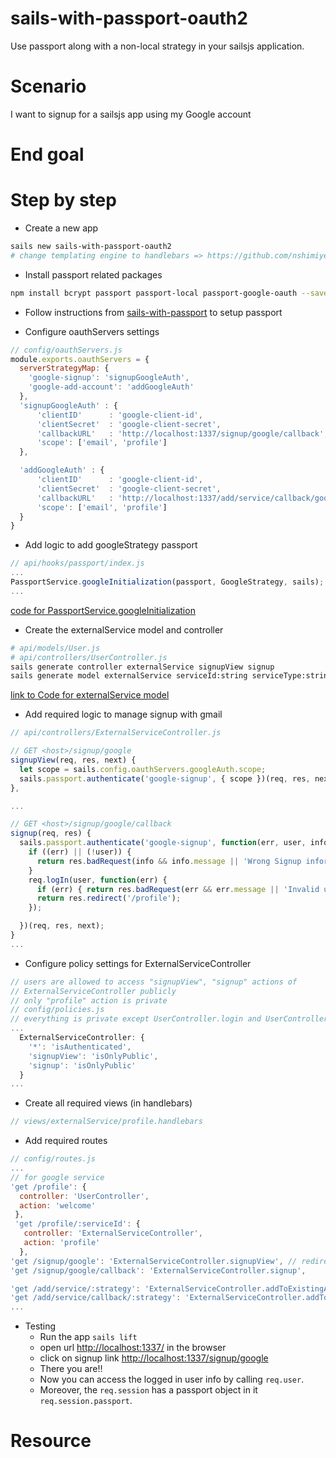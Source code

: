 <!--
@Author: mars
@Date:   2016-12-08T03:30:09-05:00
@Last modified by:   mars
@Last modified time: 2016-12-09T12:15:15-05:00
-->

# sails-with-passport-oauth2
Use passport along with a non-local strategy in your sailsjs application.

# Scenario
I want to signup for a sailsjs app using my Google account

# End goal
<!-- a screenshot will be better -->

# Step by step

* Create a new app
```sh
sails new sails-with-passport-oauth2
# change templating engine to handlebars => https://github.com/nshimiye/sailsjs-handlebars-app/blob/master/README.md
```

* Install passport related packages
```sh
npm install bcrypt passport passport-local passport-google-oauth --save
```

* Follow instructions from [sails-with-passport](https://github.com/nshimiye/sails-with-passport-oauth2) to setup passport

* Configure oauthServers settings
```javascript
// config/oauthServers.js
module.exports.oauthServers = {
  serverStrategyMap: {
    'google-signup': 'signupGoogleAuth',
    'google-add-account': 'addGoogleAuth'
  },
  'signupGoogleAuth' : {
      'clientID'      : 'google-client-id',
      'clientSecret'  : 'google-client-secret',
      'callbackURL'   : 'http://localhost:1337/signup/google/callback',
      'scope': ['email', 'profile']
  },

  'addGoogleAuth' : {
      'clientID'      : 'google-client-id',
      'clientSecret'  : 'google-client-secret',
      'callbackURL'   : 'http://localhost:1337/add/service/callback/google-add-account',
      'scope': ['email', 'profile']
  }
}
```

* Add logic to add googleStrategy passport
```javascript
// api/hooks/passport/index.js
...
PassportService.googleInitialization(passport, GoogleStrategy, sails);
...
```
[code for PassportService.googleInitialization]()

* Create the externalService model and controller
```sh
# api/models/User.js
# api/controllers/UserController.js
sails generate controller externalService signupView signup
sails generate model externalService serviceId:string serviceType:string
```
[link to Code for externalService model]()

* Add required logic to manage signup with gmail
```javascript
// api/controllers/ExternalServiceController.js

// GET <host>/signup/google
signupView(req, res, next) {
  let scope = sails.config.oauthServers.googleAuth.scope;
  sails.passport.authenticate('google-signup', { scope })(req, res, next);
},

...

// GET <host>/signup/google/callback
signup(req, res) {
  sails.passport.authenticate('google-signup', function(err, user, info) {
    if ((err) || (!user)) {
      return res.badRequest(info && info.message || 'Wrong Signup information', { view: 'user/signup' });
    }
    req.logIn(user, function(err) {
      if (err) { return res.badRequest(err && err.message || 'Invalid username/password combination.', { view: 'user/signup' }); }
      return res.redirect('/profile');
    });

  })(req, res, next);
}
...
```

* Configure policy settings for ExternalServiceController
```javascript
// users are allowed to access "signupView", "signup" actions of
// ExternalServiceController publicly
// only "profile" action is private
// config/policies.js
// everything is private except UserController.login and UserController.signup
...
  ExternalServiceController: {
    '*': 'isAuthenticated',
    'signupView': 'isOnlyPublic',
    'signup': 'isOnlyPublic'
  }
...
```

* Create all required views (in handlebars)
```javascript
// views/externalService/profile.handlebars
```

* Add required routes
```javascript
// config/routes.js
...
// for google service
'get /profile': {
  controller: 'UserController',
  action: 'welcome'
 },
 'get /profile/:serviceId': {
   controller: 'ExternalServiceController',
   action: 'profile'
  },
'get /signup/google': 'ExternalServiceController.signupView', // redirect to google
'get /signup/google/callback': 'ExternalServiceController.signup',

'get /add/service/:strategy': 'ExternalServiceController.addToExistingAccountView', // redirect to google
'get /add/service/callback/:strategy': 'ExternalServiceController.addToExistingAccount'
...
```

* Testing
  * Run the app `sails lift`
  * open url [http://localhost:1337/](http://localhost:1337/) in the browser
  * click on signup link [http://localhost:1337/signup/google](http://localhost:1337/signup/google)
  * There you are!!
  * Now you can access the logged in user info by calling `req.user`.
  * Moreover, the `req.session` has a passport object in it `req.session.passport`.

# Resource
